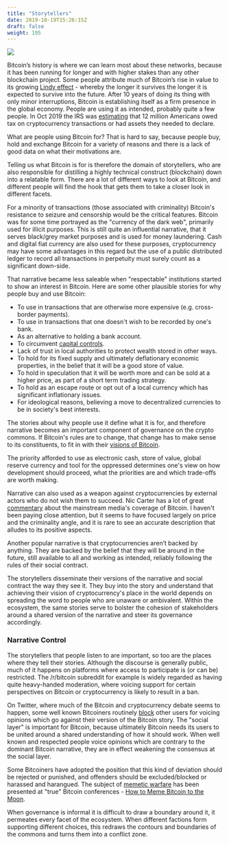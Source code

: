 ```yaml
---
title: "Storytellers"
date: 2019-10-19T15:26:15Z
draft: false
weight: 195
---
```

![](/storytellers.jpg)

Bitcoin’s history is where we can learn most about these networks, because it has been running for longer and with higher stakes than any other blockchain project. Some people attribute much of Bitcoin’s rise in value to its growing [Lindy effect](https://en.wikipedia.org/wiki/Lindy_effect) - whereby the longer it survives the longer it is expected to survive into the future. After 10 years of doing its thing with only minor interruptions, Bitcoin is establishing itself as a firm presence in the global economy. People are using it as intended, probably quite a few people. In Oct 2019 the IRS was [estimating](https://twitter.com/mrauchs/status/1184844394073079808?s=20) that 12 million Americans owed tax on cryptocurrency transactions or had assets they needed to declare.

What are people using Bitcoin for? That is hard to say, because people buy, hold and exchange Bitcoin for a variety of reasons and there is a lack of good data on what their motivations are. 

Telling us what Bitcoin is for is therefore the domain of storytellers, who are also responsible for distilling a highly technical construct (blockchain) down into a relatable form. There are a lot of different ways to look at Bitcoin, and different people will find the hook that gets them to take a closer look in different facets.  

For a minority of transactions (those associated with criminality) Bitcoin's resistance to seizure and censorship would be the critical features. Bitcoin was for some time portrayed as the "currency of the dark web", primarily used for illicit purposes. This is still quite an influential narrative, that it serves black/grey market purposes and is used for money laundering. Cash and digital fiat currency are also used for these purposes, cryptocurrency may have some advantages in this regard but the use of a public distributed ledger to record all transactions in perpetuity must surely count as a significant down-side. 

That narrative became less saleable when "respectable" institutions started to show an interest in Bitcoin. Here are some other plausible stories for why people buy and use Bitcoin:

* To use in transactions that are otherwise more expensive (e.g. cross-border payments).
* To use in transactions that one doesn't wish to be recorded by one's bank.
* As an alternative to holding a bank account.
* To circumvent [capital controls](https://en.wikipedia.org/wiki/Capital_control). 
* Lack of trust in local authorities to protect wealth stored in other ways.
* To hold for its fixed supply and ultimately deflationary economic properties, in the belief that it will be a good store of value.
* To hold in speculation that it will be worth more and can be sold at a higher price, as part of a short term trading strategy.
* To hold as an escape route or opt out of a local currency which has significant inflationary issues.
* For ideological reasons, believing a move to decentralized currencies to be in society's best interests.

The stories about why people use it define what it is for, and therefore narrative becomes an important component of governance on the crypto commons. If Bitcoin's rules are to change, that change has to make sense to its constituents, to fit in with their [visions of Bitcoin](https://medium.com/@nic__carter/visions-of-bitcoin-4b7b7cbcd24c). 

The priority afforded to use as electronic cash, store of value, global reserve currency and tool for the oppressed determines one's view on how development should proceed, what the priorities are and which trade-offs are worth making. 

Narrative can also used as a weapon against cryptocurrencies by external actors who do not wish them to succeed. Nic Carter has a lot of great [commentary](https://medium.com/castle-island-ventures/how-to-critique-bitcoin-a-guide-3e36b26f9642) about the mainstream media's coverage of Bitcoin. I haven't been paying close attention, but it seems to have focused largely on price and the criminality angle, and it is rare to see an accurate description that alludes to its positive aspects.

Another popular narrative is that cryptocurrencies aren’t backed by anything. They are backed by the belief that they will be around in the future, still available to all and working as intended, reliably following the rules of their social contract.

The storytellers disseminate their versions of the narrative and social contract the way they see it. They buy into the story and understand that achieving their vision of cryptocurrency's place in the world depends on spreading the word to people who are unaware or ambivalent. Within the ecosystem, the same stories serve to bolster the cohesion of stakeholders around a shared version of the narrative and steer its governance accordingly. 

### Narrative Control

The storytellers that people listen to are important, so too are the places where they tell their stories. Although the discourse is generally public, much of it happens on platforms where access to participate is (or can be) restricted. The /r/bitcoin subreddit for example is widely regarded as having quite heavy-handed moderation, where voicing support for certain perspectives on Bitcoin or cryptocurrency is likely to result in a ban. 

On Twitter, where much of the Bitcoin and cryptocurrency debate seems to happen, some well known Bitcoiners routinely [block](https://twitter.com/NickSzabo4/status/1169992390339227648) other users for voicing opinions which go against their version of the Bitcoin story. The "social layer" is important for Bitcoin, because ultimately Bitcoin needs its users to be united around a shared understanding of how it should work. When well known and respected people voice opinions which are contrary to the dominant Bitcoin narrative, they are in effect weakening the consensus at the social layer.

Some Bitcoiners have adopted the position that this kind of deviation should be rejected or punished, and offenders should be excluded/blocked or harassed and harangued. The subject of [memetic warfare](https://coinspice.io/news/btc-maximalists-call-for-war-memes-trolling-hoping-to-crush-submit-perceived-enemies/) has been presented at "true" Bitcoin conferences - [How to Meme Bitcoin to the Moon](http://diyhpl.us/wiki/transcripts/bit-block-boom/2019/how-to-meme-bitcoin-to-the-moon/).

When governance is informal it is difficult to draw a boundary around it, it permeates every facet of the ecosystem. When different factions form supporting different choices, this redraws the contours and boundaries of the commons and turns them into a conflict zone.  